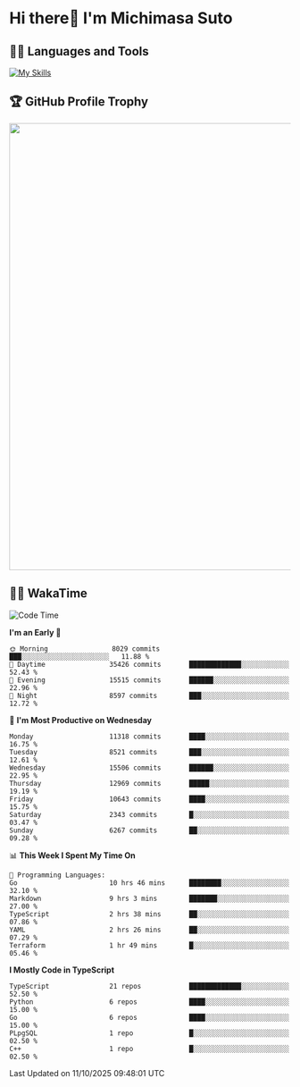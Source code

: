 # Hi there👋 I'm Michimasa Suto

## 🧑‍💻 Languages and Tools
[![My Skills](https://skillicons.dev/icons?i=ts,nextjs,react,go,python,aws,terraform)](https://skillicons.dev)

<!--
**Suto-Michimasa/Suto-Michimasa** is a ✨ _special_ ✨ repository because its `README.md` (this file) appears on your GitHub profile.

Here are some ideas to get you started:

- 🔭 I’m currently working on ...
- 🌱 I’m currently learning ...
- 👯 I’m looking to collaborate on ...
- 🤔 I’m looking for help with ...
- 💬 Ask me about ...
- 📫 How to reach me: ...
- 😄 Pronouns: ...
- ⚡ Fun fact: ...
-->

<!--
## 💎 Github Stats

<div>
  <img height="170" align="left" src="https://github-readme-stats-psi-three-31.vercel.app/api?username=Suto-michimasa&count_private=true&show_icons=true&theme=dark" />
  <img height="170" src="https://github-readme-stats-psi-three-31.vercel.app/api/top-langs/?username=Suto-michimasa&langs_count=8&layout=compact&theme=dark" />
</div>
-->

## 🏆 GitHub Profile Trophy

<img width="800" src="https://github-profile-trophy.vercel.app/?username=Suto-michimasa&theme=onedark&no-frame=true"/>


## 🧑‍💻 WakaTime
<!--START_SECTION:waka-->
![Code Time](http://img.shields.io/badge/Code%20Time-1%2C380%20hrs%2056%20mins-blue)

**I'm an Early 🐤** 

```text
🌞 Morning                8029 commits        ███░░░░░░░░░░░░░░░░░░░░░░   11.88 % 
🌆 Daytime                35426 commits       █████████████░░░░░░░░░░░░   52.43 % 
🌃 Evening                15515 commits       ██████░░░░░░░░░░░░░░░░░░░   22.96 % 
🌙 Night                  8597 commits        ███░░░░░░░░░░░░░░░░░░░░░░   12.72 % 
```
📅 **I'm Most Productive on Wednesday** 

```text
Monday                   11318 commits       ████░░░░░░░░░░░░░░░░░░░░░   16.75 % 
Tuesday                  8521 commits        ███░░░░░░░░░░░░░░░░░░░░░░   12.61 % 
Wednesday                15506 commits       ██████░░░░░░░░░░░░░░░░░░░   22.95 % 
Thursday                 12969 commits       █████░░░░░░░░░░░░░░░░░░░░   19.19 % 
Friday                   10643 commits       ████░░░░░░░░░░░░░░░░░░░░░   15.75 % 
Saturday                 2343 commits        █░░░░░░░░░░░░░░░░░░░░░░░░   03.47 % 
Sunday                   6267 commits        ██░░░░░░░░░░░░░░░░░░░░░░░   09.28 % 
```


📊 **This Week I Spent My Time On** 

```text
💬 Programming Languages: 
Go                       10 hrs 46 mins      ████████░░░░░░░░░░░░░░░░░   32.10 % 
Markdown                 9 hrs 3 mins        ███████░░░░░░░░░░░░░░░░░░   27.00 % 
TypeScript               2 hrs 38 mins       ██░░░░░░░░░░░░░░░░░░░░░░░   07.86 % 
YAML                     2 hrs 26 mins       ██░░░░░░░░░░░░░░░░░░░░░░░   07.29 % 
Terraform                1 hr 49 mins        █░░░░░░░░░░░░░░░░░░░░░░░░   05.46 % 
```

**I Mostly Code in TypeScript** 

```text
TypeScript               21 repos            █████████████░░░░░░░░░░░░   52.50 % 
Python                   6 repos             ████░░░░░░░░░░░░░░░░░░░░░   15.00 % 
Go                       6 repos             ████░░░░░░░░░░░░░░░░░░░░░   15.00 % 
PLpgSQL                  1 repo              █░░░░░░░░░░░░░░░░░░░░░░░░   02.50 % 
C++                      1 repo              █░░░░░░░░░░░░░░░░░░░░░░░░   02.50 % 
```




 Last Updated on 11/10/2025 09:48:01 UTC
<!--END_SECTION:waka-->
